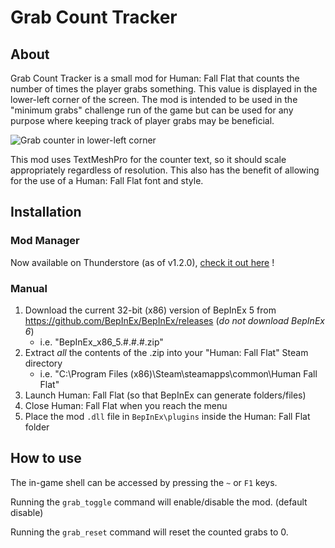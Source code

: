 # Grab Count Tracker
## About
<!-- ####################################################################### -->
Grab Count Tracker is a small mod for Human: Fall Flat that counts the number of
times the player grabs something. This value is displayed in the lower-left
corner of the screen. The mod is intended to be used in the "minimum grabs"
challenge run of the game but can be used for any purpose where keeping track of
player grabs may be beneficial.

![Grab counter in lower-left corner](https://raw.githubusercontent.com/Zman350x/HFF_ObjectGrabber/refs/heads/main/counter_example_image.png)

This mod uses TextMeshPro for the counter text, so it should scale appropriately
regardless of resolution. This also has the benefit of allowing for the use of a
Human: Fall Flat font and style.
## Installation
### Mod Manager
Now available on Thunderstore (as of v1.2.0),
[check it out here](https://thunderstore.io/c/human-fall-flat/p/Zman350x/Grab_Count_Tracker/)
!
### Manual
1)	Download the current 32-bit (x86) version of BepInEx 5 from
https://github.com/BepInEx/BepInEx/releases (*do not download BepInEx 6*)
    - i.e. "BepInEx_x86_5.#.#.#.zip"
3)	Extract *all* the contents of the .zip into your "Human: Fall Flat" Steam
directory
    - i.e. "C:\Program Files (x86)\Steam\steamapps\common\Human Fall Flat"
5)	Launch Human: Fall Flat (so that BepInEx can generate folders/files)
6)	Close Human: Fall Flat when you reach the menu
4)	Place the mod `.dll` file in `BepInEx\plugins` inside the Human: Fall Flat
folder
## How to use
The in-game shell can be accessed by pressing the `~` or `F1` keys.

Running the `grab_toggle` command will enable/disable the mod. (default disable)

Running the `grab_reset` command will reset the counted grabs to 0.
